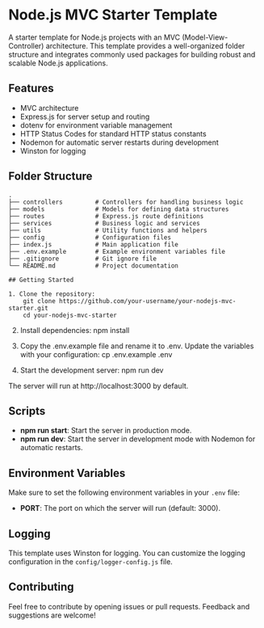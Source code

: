 # Node.js MVC Starter Template

A starter template for Node.js projects with an MVC (Model-View-Controller) architecture. This template provides a well-organized folder structure and integrates commonly used packages for building robust and scalable Node.js applications.

## Features

- MVC architecture
- Express.js for server setup and routing
- dotenv for environment variable management
- HTTP Status Codes for standard HTTP status constants
- Nodemon for automatic server restarts during development
- Winston for logging

## Folder Structure

```plaintext
.
├── controllers         # Controllers for handling business logic
├── models              # Models for defining data structures
├── routes              # Express.js route definitions
├── services            # Business logic and services
├── utils               # Utility functions and helpers
├── config              # Configuration files
├── index.js            # Main application file
├── .env.example        # Example environment variables file
├── .gitignore          # Git ignore file
└── README.md           # Project documentation

## Getting Started

1. Clone the repository:
    git clone https://github.com/your-username/your-nodejs-mvc-starter.git
    cd your-nodejs-mvc-starter
```

2. Install dependencies:
   npm install

3. Copy the .env.example file and rename it to .env. Update the variables with your configuration:
   cp .env.example .env

4. Start the development server:
   npm run dev

The server will run at http://localhost:3000 by default.

## Scripts

- **npm run start**: Start the server in production mode.
- **npm run dev**: Start the server in development mode with Nodemon for automatic restarts.

## Environment Variables

Make sure to set the following environment variables in your `.env` file:

- **PORT**: The port on which the server will run (default: 3000).

## Logging

This template uses Winston for logging. You can customize the logging configuration in the `config/logger-config.js` file.

## Contributing

Feel free to contribute by opening issues or pull requests. Feedback and suggestions are welcome!
